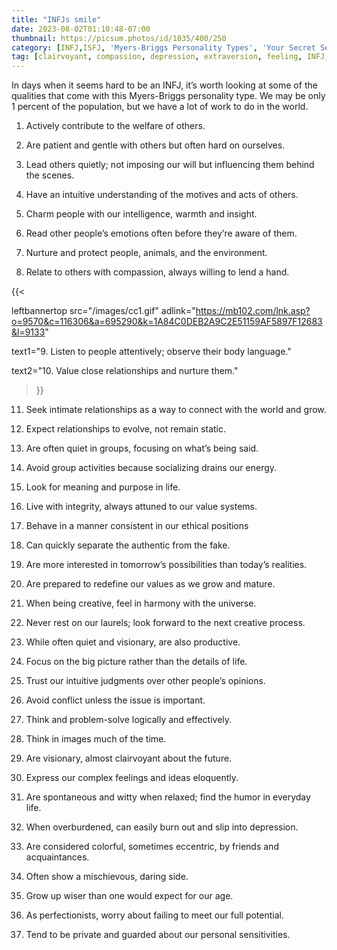 ```yaml
---
title: "INFJs smile"
date: 2023-08-02T01:10:48-07:00
thumbnail: https://picsum.photos/id/1035/400/250
category: [INFJ,ISFJ, 'Myers-Briggs Personality Types', 'Your Secret Self']
tag: [clairvoyant, compassion, depression, extraversion, feeling, INFJ, introversion, inventory, judging, Myers-Briggs, perceiving, personality, private, psychology, relationships, reserved, sensing, thinking]
---
```


In days when it seems hard to be an INFJ, it’s worth looking at some of the qualities that come with this Myers-Briggs personality type. We may be only 1 percent of the population, but we have a  lot of work to do in the world.



1. Actively contribute to the welfare of others.

2. Are patient and gentle with others but often hard on ourselves.

3. Lead others quietly; not imposing our will but influencing them behind the scenes.

4. Have an intuitive understanding of the motives and acts of others.

5. Charm people with our intelligence, warmth and insight.

6. Read other people’s emotions often before they’re aware of them.

7. Nurture and protect people, animals, and the environment.

8. Relate to others with compassion, always willing to lend a hand.

{{< 

leftbannertop src="/images/cc1.gif" adlink="https://mb102.com/lnk.asp?o=9570&c=116306&a=695290&k=1A84C0DEB2A9C2E51159AF5897F12683&l=9133"  

text1="9. Listen to people attentively; observe their body language." 

text2="10. Value close relationships and nurture them."

>}}

11. Seek intimate relationships as a way to connect with the world and grow.

12. Expect relationships to evolve, not remain static.

13. Are often quiet in groups, focusing on what’s being said.

14. Avoid group activities because socializing drains our energy.

15. Look for meaning and purpose in life.

16. Live with integrity, always attuned to our value systems.

17. Behave in a manner consistent in our ethical positions

18. Can quickly separate the authentic from the fake.

19. Are more interested in tomorrow’s possibilities than today’s realities.

20. Are prepared to redefine our values as we grow and mature.

21. When being creative, feel in harmony with the universe.

22. Never rest on our laurels; look forward to the next creative process.

23. While often quiet and visionary, are also productive.

24. Focus on the big picture rather than the details of life.

25. Trust our intuitive judgments over other people’s opinions.

26. Avoid conflict unless the issue is important.

27. Think and problem-solve logically and effectively.

28. Think in images much of the time.

29. Are visionary, almost clairvoyant about the future.

30. Express our complex feelings and ideas eloquently.

31. Are spontaneous and witty when relaxed; find the humor in everyday life.

32. When overburdened, can easily burn out and slip into depression.

33. Are considered colorful, sometimes eccentric, by friends and acquaintances.

34. Often show a mischievous, daring side.

35. Grow up wiser than one would expect for our age.

36. As perfectionists, worry about failing to meet our full potential.

37. Tend to be private and guarded about our personal sensitivities.


